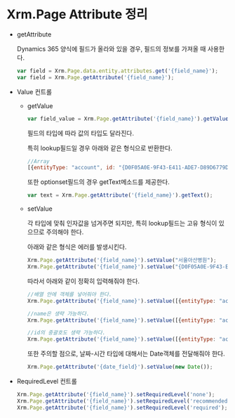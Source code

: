 # Xrm.Page Attribute 정리

* getAttribute

  Dynamics 365 양식에 필드가 올라와 있을 경우, 필드의 정보를 가져올 때 사용한다.

  ```javascript
  var field = Xrm.Page.data.entity.attributes.get('{field_name}');
  var field = Xrm.Page.getAttribute('{field_name}');
  ```
  
* Value 컨트롤
  
  * getValue
  
    ```javascript
    var field_value = Xrm.Page.getAttribute('{field_name}').getValue();
    ```
  
    필드의 타입에 따라 값의 타입도 달라진다. 
  
    특히 lookup필드일 경우 아래와 같은 형식으로 반환한다.
  
    ```javascript
    //Array
    [{entityType: "account", id: "{D0F05A0E-9F43-E411-ADE7-D89D6779D5EC}", name: "서울아산병원"}]
    ```
  
    또한 optionset필드의 경우 getText메소드를 제공한다.
  
    ```javascript
    var text = Xrm.Page.getAttribute('{field_name}').getText();
    ```
  
  * setValue
  
    각 타입에 맞춰 인자값을 넘겨주면 되지만, 특히 lookup필드는 고유 형식이 있으므로 주의해야 한다.
  
    아래와 같은 형식은 에러를 발생시킨다.
  
    ```javascript
    Xrm.Page.getAttribute('{field_name}').setValue("서울아산병원");
    Xrm.Page.getAttribute('{field_name}').setValue("{D0F05A0E-9F43-E411-ADE7-D89D6779D5EC}");
    ```
  
    따라서 아래와 같이 정확히 입력해줘야 한다.
  
    ```javascript
    //배열 안에 객체를 넣어줘야 한다.
    Xrm.Page.getAttribute('{field_name}').setValue([{entityType: "account", id: "{D0F05A0E-9F43-E411-ADE7-D89D6779D5EC}", name: "서울아산병원"}]);
    
    //name은 생략 가능하다.
    Xrm.Page.getAttribute('{field_name}').setValue([{entityType: "account", id: "{D0F05A0E-9F43-E411-ADE7-D89D6779D5EC}"}]);
    
    //id의 중괄호도 생략 가능하다.
    Xrm.Page.getAttribute('{field_name}').setValue([{entityType: "account", id: "D0F05A0E-9F43-E411-ADE7-D89D6779D5EC"])
    ```
  
    또한 주의할 점으로, 날짜-시간 타입에 대해서는 Date객체를 전달해줘야 한다.
  
    ```javascript
    Xrm.Page.getAttribute('{date_field}').setValue(new Date());
    ```
  
* RequiredLevel 컨트롤

  ```javascript
  Xrm.Page.getAttribute('{field_name}').setRequiredLevel('none');
  Xrm.Page.getAttribute('{field_name}').setRequiredLevel('recommended');
  Xrm.Page.getAttribute('{field_name}').setRequiredLevel('required');
  ```

  

